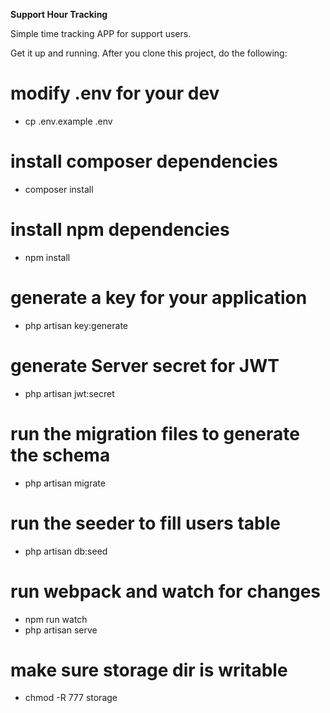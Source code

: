 **Support Hour Tracking**

Simple time tracking APP for support users.


Get it up and running.
After you clone this project, do the following:

# modify .env for your dev
* cp .env.example .env

# install composer dependencies
* composer install

# install npm dependencies
* npm install

# generate a key for your application
* php artisan key:generate

# generate Server secret for JWT
* php artisan jwt:secret

# run the migration files to generate the schema
* php artisan migrate

# run the seeder to fill users table
* php artisan db:seed

# run webpack and watch for changes
* npm run watch
* php artisan serve

# make sure storage dir is writable
* chmod -R 777 storage


